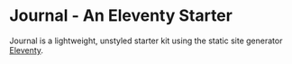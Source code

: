 # Journal - An Eleventy Starter
Journal is a lightweight, unstyled starter kit using the static site generator [Eleventy](https://11ty.io).